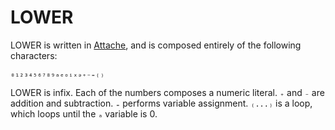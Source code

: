 # LOWER

LOWER is written in [Attache](https://github.com/ConorOBrien-Foxx/attache), and is composed entirely of the following characters:

    ₀₁₂₃₄₅₆₇₈₉ₐₑₒᵢₓₔ₊₋₌₍₎

LOWER is infix. Each of the numbers composes a numeric literal. `₊` and `₋` are addition and subtraction. `₌` performs variable assignment. `₍...₎` is a loop, which loops until the `ₐ` variable is 0.
